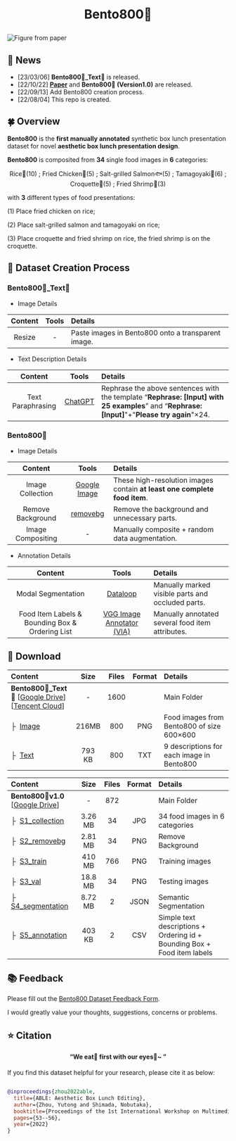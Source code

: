 # <p align=center>Bento800🍱</p>

![Figure from paper](Overview.png)

## 🎑 News
* [23/03/06] **Bento800🍱_Text📝** is released.
* [22/10/22] [**Paper**](https://dl.acm.org/doi/10.1145/3552485.3554935) and **Bento800🍱 (Version1.0)** are released.
* [22/09/13] Add Bento800 creation process.
* [22/08/04] This repo is created.

## 🍀 Overview

**Bento800** is the **first manually annotated** synthetic box lunch presentation dataset for novel **aesthetic box lunch presentation design**.

**Bento800** is composited from **34** single food images in **6** categories: 

<p align=center> Rice🍚(10) ; Fried Chicken🍗(5) ; Salt-grilled Salmon🐟(5) ; Tamagoyaki🧈(6) ; Croquette🍪(5) ; Fried Shrimp🍤(3) </p>

with **3** different types of food presentations: 

(1) Place fried chicken on rice; 

(2) Place salt-grilled salmon and tamagoyaki on rice; 

(3) Place croquette and fried shrimp on rice, the fried shrimp is on the croquette.

## 🌱 Dataset Creation Process
### Bento800🍱_Text📝
* Image Details

| Content | Tools | Details|
|  :----: | :----: | :----------|
| Resize | - | Paste images in Bento800 onto a transparent image.|

* Text Description Details

| Content | Tools | Details|
|  :----: | :----: | :----------|
| Text Paraphrasing | [ChatGPT](https://chat.openai.com/auth/login) | Rephrase the above sentences with the template “**Rephrase: [Input] with 25 examples**” and “**Rephrase: [Input]**"+"**Please try again**"&times;24.|

### Bento800🍱
* Image Details

| Content | Tools | Details|
|  :----: | :----: | :----------|
| Image Collection | [Google Image](https://www.google.com/imghp) | These high-resolution images contain **at least one complete food item**.|
| Remove Background | [removebg](https://www.remove.bg/) | Remove the background and unnecessary parts.|
| Image Compositing | - | Manually composite + random data augmentation.|

* Annotation Details

| Content | Tools | Details|
|  :----: | :----: | :----------|
| Modal Segmentation | [Dataloop](https://dataloop.ai/) | Manually marked visible parts and occluded parts.|
| Food Item Labels & Bounding Box & Ordering List | [VGG Image Annotator (VIA)](https://www.robots.ox.ac.uk/~vgg/software/via/via_demo.html) | Manually annotated several food item attributes.|




## 🎁 Download

| Content | Size | Files | Format | Details |
| :---- |  :----:  |  :----: | :----: | :----------|
| **Bento800🍱_Text📝** [[Google Drive](https://drive.google.com/drive/folders/1_VvAbIzeuVew4fa98CcE11mB9SoAI3q-?usp=sharing)] [[Tencent Cloud](https://share.weiyun.com/dqrudYM8)]| - | 1600 | | Main Folder|
| &boxvr;&nbsp; [Image](https://drive.google.com/drive/folders/1hNPdDelpsuLvx-Ts5dGWjPBKidgRvjNj?usp=sharing) | 216MB | 800 | PNG | Food images from Bento800 of size 600&times;600
| &boxvr;&nbsp; [Text](https://drive.google.com/drive/folders/1I7xcVwWHvc0T8yPw-_2XKlnZRm3tMnW-?usp=sharing) | 793 KB | 800 | TXT | 9 descriptions for each image in Bento800

| Content | Size | Files | Format | Details |
| :---- |  :----:  |  :----: | :----: | :----------|
| **Bento800🍱v1.0** [[Google Drive](https://drive.google.com/drive/folders/11BoD8z5TmhwSfdo9juiGbYsJnGQwrRx0?usp=sharing)] | - | 872 | | Main Folder|
| &boxvr;&nbsp; [S1_collection](https://drive.google.com/drive/folders/1kc7d1BHvLqx2C0zuI6ryrBjePdPtDwm5?usp=sharing) | 3.26 MB | 34 | JPG | 34 food images in 6 categories |
| &boxvr;&nbsp; [S2_removebg](https://drive.google.com/drive/folders/1YW1qGMHdwLeU_HjBREm4VMmVYVaF-8gA?usp=sharing) | 2.81 MB | 34 | PNG | Remove Background |
| &boxvr;&nbsp; [S3_train](https://drive.google.com/drive/folders/1FQ7VbOMQfi-0xFb2wjgsI8PV4VS8C8Jy?usp=sharing) | 410 MB | 766 | PNG | Training images |
| &boxvr;&nbsp; [S3_val](https://drive.google.com/drive/folders/1qda3UC653ACx7mY3DR45LG-HYu2pBl-N?usp=sharing) | 18.8 MB| 34 | PNG | Testing images |
| &boxvr;&nbsp; [S4_segmentation](https://drive.google.com/drive/folders/1k-d7ABYK1FTDLiTUA3XQLa-HqKV64hH6?usp=sharing) | 8.72 MB | 2 | JSON | Semantic Segmentation |
| &boxvr;&nbsp; [S5_annotation](https://drive.google.com/drive/folders/1FtWZWGi533BqWXhojrGfbbBPmdgw63Vh?usp=sharing) | 403 KB | 2 | CSV | Simple text descriptions + Ordering id + Bounding Box + Food item labels|

## 📚 Feedback

Please fill out the [Bento800 Dataset Feedback Form](https://forms.gle/jqS1PEKwmrCpqZL76).

I  would greatly value your thoughts, suggestions, concerns or problems.

## ⭐ Citation

#### <p align=center>“We eat🍴 first with our eyes👀~ ”</p>

If you find this dataset helpful for your research, please cite it as below:

```bibtex

@inproceedings{zhou2022able,
  title={ABLE: Aesthetic Box Lunch Editing},
  author={Zhou, Yutong and Shimada, Nobutaka},
  booktitle={Proceedings of the 1st International Workshop on Multimedia for Cooking, Eating, and related APPlications},
  pages={53--56},
  year={2022}
}

```
